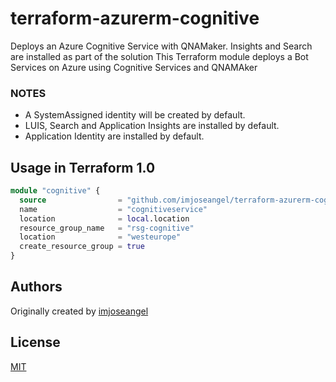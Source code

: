 # terraform-azurerm-cognitive

Deploys an Azure Cognitive Service with QNAMaker. Insights and Search are installed as part of the solution
This Terraform module deploys a Bot Services on Azure using Cognitive Services and QNAMAker

### NOTES

* A SystemAssigned identity will be created by default.
* LUIS, Search and Application Insights are installed by default.
* Application Identity are installed by default.

## Usage in Terraform 1.0

```terraform
module "cognitive" {
  source                = "github.com/imjoseangel/terraform-azurerm-cognitive"
  name                  = "cognitiveservice"
  location              = local.location
  resource_group_name   = "rsg-cognitive"
  location              = "westeurope"
  create_resource_group = true
}
```

## Authors

Originally created by [imjoseangel](http://github.com/imjoseangel)

## License

[MIT](LICENSE)
